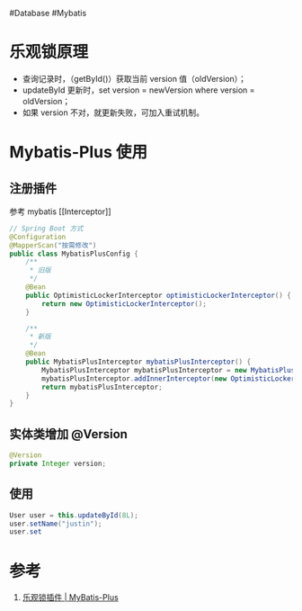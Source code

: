 #Database #Mybatis 

# 乐观锁原理

-   查询记录时，（getById()）获取当前 version 值（oldVersion）；
-   updateById 更新时，set version = newVersion where version = oldVersion；
-   如果 version 不对，就更新失败，可加入重试机制。


# Mybatis-Plus 使用
## 注册插件
参考 mybatis [[Interceptor]]
```java
// Spring Boot 方式
@Configuration
@MapperScan("按需修改")
public class MybatisPlusConfig {
    /**
     * 旧版
     */
    @Bean
    public OptimisticLockerInterceptor optimisticLockerInterceptor() {
        return new OptimisticLockerInterceptor();
    }

    /**
     * 新版
     */
    @Bean
    public MybatisPlusInterceptor mybatisPlusInterceptor() {
        MybatisPlusInterceptor mybatisPlusInterceptor = new MybatisPlusInterceptor();
        mybatisPlusInterceptor.addInnerInterceptor(new OptimisticLockerInnerInterceptor());
        return mybatisPlusInterceptor;
    }
}
```

## 实体类增加 @Version
```java
@Version
private Integer version;
```

## 使用
```java
User user = this.updateById(8L);
user.setName("justin");
user.set
```
# 参考
1. [乐观锁插件 | MyBatis-Plus](https://baomidou.com/pages/0d93c0/#optimisticlockerinnerinterceptor)